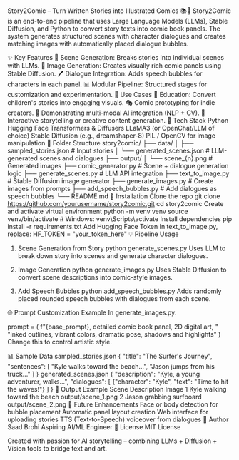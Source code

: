Story2Comic – Turn Written Stories into Illustrated Comics 📚🎨
Story2Comic is an end-to-end pipeline that uses Large Language Models (LLMs), Stable Diffusion, and Python to convert story texts into comic book panels. The system generates structured scenes with character dialogues and creates matching images with automatically placed dialogue bubbles.

✨ Key Features
🔹 Scene Generation: Breaks stories into individual scenes with LLMs.
🎨 Image Generation: Creates visually rich comic panels using Stable Diffusion.
🖊️ Dialogue Integration: Adds speech bubbles for characters in each panel.
📊 Modular Pipeline: Structured stages for customization and experimentation.
📕 Use Cases
📗 Education: Convert children's stories into engaging visuals.
🎭 Comic prototyping for indie creators.
🤖 Demonstrating multi-modal AI integration (NLP + CV).
🚀 Interactive storytelling or creative content generation.
🔧 Tech Stack
Python
Hugging Face Transformers & Diffusers
LLaMA3 (or OpenChat/LLM of choice)
Stable Diffusion (e.g., dreamshaper-8)
PIL / OpenCV for image manipulation
📂 Folder Structure
story2comic/
├── data/
│   ├── sampled_stories.json         # Input stories
│   └── generated_scenes.json        # LLM-generated scenes and dialogues
├── output/
│   └── scene_{n}.png                # Generated images
├── comic_generator.py               # Scene + dialogue generation logic
├── generate_scenes.py               # LLM API integration
├── text_to_image.py                 # Stable Diffusion image generator
├── generate_images.py               # Create images from prompts
├── add_speech_bubbles.py            # Add dialogues as speech bubbles
└── README.md
🚀 Installation
Clone the repo
git clone https://github.com/yourusername/story2comic.git
cd story2comic
Create and activate virtual environment
python -m venv venv
source venv/bin/activate  # Windows: venv\Scripts\activate
Install dependencies
pip install -r requirements.txt
Add Hugging Face Token In text_to_image.py, replace:
HF_TOKEN = "your_token_here"
💡 Pipeline Usage
1. Scene Generation from Story
python generate_scenes.py
Uses LLM to break down story into scenes and generate character dialogues.

2. Image Generation
python generate_images.py
Uses Stable Diffusion to convert scene descriptions into comic-style images.

3. Add Speech Bubbles
python add_speech_bubbles.py
Adds randomly placed rounded speech bubbles with dialogues from each scene.

🌐 Prompt Customization Example
In generate_images.py:

prompt = (
  f"{base_prompt}, detailed comic book panel, 2D digital art, "
  "inked outlines, vibrant colors, dramatic pose, shadows and highlights"
)
Change this to control artistic style.

📊 Sample Data
sampled_stories.json
{
  "title": "The Surfer's Journey",
  "sentences": [
    "Kyle walks toward the beach...",
    "Jason jumps from his truck..."
  ]
}
generated_scenes.json
{
  "description": "Kyle, a young adventurer, walks...",
  "dialogues": [
    {"character": "Kyle", "text": "Time to hit the waves!"}
  ]
}
🧳 Output Example
Scene	Description	Image
1	Kyle walking toward the beach	output/scene_1.png
2	Jason grabbing surfboard	output/scene_2.png
🚀 Future Enhancements
 Face or body detection for bubble placement
 Automatic panel layout creation
 Web interface for uploading stories
 TTS (Text-to-Speech) voiceover from dialogues
💼 Author
Saad Brohi Aspiring AI/ML Engineer
📄 License
MIT License

Created with passion for AI storytelling – combining LLMs + Diffusion + Vision tools to bridge text and art.
